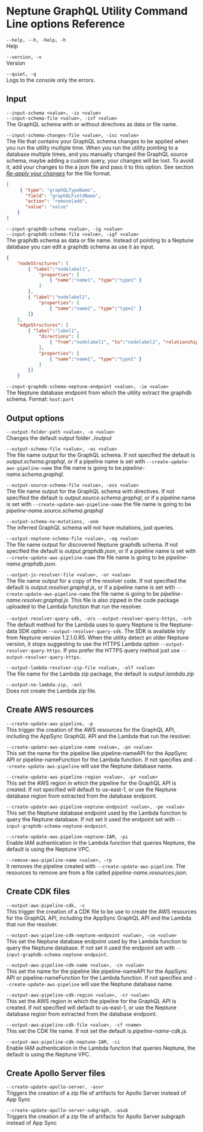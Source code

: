 # Neptune GraphQL Utility Command Line options Reference

`--help, --h, -help, -h`
<br>
Help

`--version, -v`
<br>
Version

`--quiet, -q`
<br>
Logs to the console only the errors.

## Input
`--input-schema <value>, -is <value>`<br>
`--input-schema-file <value>, -isf <value>`
<br>
The GraphQL schema with or without directives as data or file name.

`--input-schema-changes-file <value>, -isc <value>`
<br>
The file that contains your GraphQL schema changes to be applied when you run the utility multiple time. When you run the utility pointing to a database multiple times, and you manually changed the GraphQL source schema, maybe adding a custom query, your changes will be lost. To avoid it, add your changes to the a json file and pass it to this option. See section [*Re-apply your changes*](#re-apply-your-changes-with---input-schema-changes-file) for the file format.

```json
[
     { "type": "graphQLTypeName",
       "field": "graphQLFieldName",
       "action": "remove|add",
       "value": "value"
    }
]
```

`--input-graphdb-schema <value>, -ig <value>`<br>
`--input-graphdb-schema-file <value>, -igf <value>`
<br>
The graphdb schema as data or file name. Instead of pointing to a Neptune database you can edit a graphdb schema as use it as input.

```json
{
    "nodeStructures": [
        { "label":"nodelabel1",
            "properties": [
                { "name":"name1", "type":"type1" }
            ]
        },
        { "label":"nodelabel2",
            "properties": [
                { "name":"name2", "type":"type1" }
        ]}
    ],
    "edgeStructures": [
        { "label":"label1",
            "directions": [
                { "from":"nodelabel1", "to":"nodelabel2", "relationship":"ONE-ONE|ONE-MANY|MANY-MANY"  }
            ],
            "properties": [
                { "name":"name1", "type":"type1" }
            ]
        }]
    }
```

`--input-graphdb-schema-neptune-endpoint <value>, -ie <value>`
<br>
The Neptune database endpoint from which the utility extract the graphdb schema. Format: `host:port`

## Output options
`--output-folder-path <value>, -o <value>`
<br>
Changes the default output folder *./output*

`--output-schema-file <value>, -os <value>`
<br>
The file name output for the GraphQL schema. If not specified the default is *output.schema.graphql*, or if a pipeline name is set with `--create-update-aws-pipeline-name` the file name is going to be *pipeline-name.schema.graphql*. 

`--output-source-schema-file <value>, -oss <value>`
<br>
The file name output for the GraphQL schema with directives. If not specified the default is *output.source.schema.graphql*, or if a pipeline name is set with `--create-update-aws-pipeline-name` the file name is going to be *pipeline-name.source.schema.graphql*

`--output-schema-no-mutations, -onm`
<br>
The inferred GraphQL schema will not have mutations, just queries.

`--output-neptune-schema-file <value>, -og <value>`
<br>
The file name output for discovered Neptune graphdb schema. If not specified the default is *output.graphdb.json*, or if a pipeline name is set with `--create-update-aws-pipeline-name` the file name is going to be *pipeline-name.graphdb.json*. 

`--output-js-resolver-file <value>, -or <value>`
<br>
The file name output for a copy of the resolver code. If not specified the default is *output.resolver.graphql.js*, or if a pipeline name is set with `--create-update-aws-pipeline-name` the file name is going to be *pipeline-name.resolver.graphql.js*. This file is also zipped in the code package uploaded to the Lambda function that run the resolver.

`--output-resolver-query-sdk, -ors`
`--output-resolver-query-https, -orh`
<br>
The default method for the Lambda uses to query Neptune is the Neptune-data SDK option `--output-resolver-query-sdk`. The SDK is available inly from Neptune version 1.2.1.0.R5. When the utility detect an older Neptune version, it stops suggesting to use the HTTPS Lambda option `--output-resolver-query-https`. If you prefer the HTTPS query method just use `--output-resolver-query-https`.

`--output-lambda-resolver-zip-file <value>, -olf <value>` 
<br>
The file name for the Lambda zip package, the default is *output.lambda.zip*

`--output-no-lambda-zip, -onl`
<br>
Does not create the Lambda zip file.


## Create AWS resources
`--create-update-aws-pipeline, -p`
<br>
This trigger the creation of the AWS resources for the GraphQL API, including the AppSync GraphQL API and the Lambda that run the resolver.

`--create-update-aws-pipeline-name <value>, -pn <value>`
<br>
This set the name for the pipeline like pipeline-nameAPI for the AppSync API or pipeline-nameFunction for the Lambda function. If not specifies and `--create-update-aws-pipeline` will use the Neptune database name.

`--create-update-aws-pipeline-region <value>, -pr <value>`
<br>
This set the AWS region in which the pipeline for the GraphQL API is created. If not specified will default to us-east-1, or use the Neptune database region from extracted from the database endpoint.

`--create-update-aws-pipeline-neptune-endpoint <value>, -pe <value>`
<br>
This set the Neptune database endpoint used by the Lambda function to query the Neptune database. If not set it used the endpoint set with `--input-graphdb-schema-neptune-endpoint`.

`--create-update-aws-pipeline-neptune-IAM, -pi`
<br>
Enable IAM authentication in the Lambda function that queries Neptune, the default is using the Neptune VPC.

`--remove-aws-pipeline-name <value>, -rp`
<br>
It removes the pipeline created with `--create-update-aws-pipeline`. The resources to remove are from a file called *pipeline-name.resources.json*.

## Create CDK files
`--output-aws-pipeline-cdk, -c`
<br>
This trigger the creation of a CDK file to be use to create the AWS resources for the GraphQL API, including the AppSync GraphQL API and the Lambda that run the resolver.

`--output-aws-pipeline-cdk-neptune-endpoint <value>, -ce <value>`
<br>
This set the Neptune database endpoint used by the Lambda function to query the Neptune database. If not set it used the endpoint set with `--input-graphdb-schema-neptune-endpoint`.

`--output-aws-pipeline-cdk-name <value>, -cn <value>`
<br>
This set the name for the pipeline like pipeline-nameAPI for the AppSync API or pipeline-nameFunction for the Lambda function. If not specifies and `--create-update-aws-pipeline` will use the Neptune database name.

`--output-aws-pipeline-cdk-region <value>, -cr <value>`
<br>
This set the AWS region in which the pipeline for the GraphQL API is created. If not specified will default to us-east-1, or use the Neptune database region from extracted from the database endpoint.

`--output-aws-pipeline-cdk-file <value>, -cf <name>`
<br>
This set the CDK file name. If not set the default is *pipeline-name-cdk.js*.

`--output-aws-pipeline-cdk-neptune-IAM, -ci`
<br>
Enable IAM authentication in the Lambda function that queries Neptune, the default is using the Neptune VPC.

## Create Apollo Server files

`--create-update-apollo-server, -asvr` 
<br>
Triggers the creation of a zip file of artifacts for Apollo Server instead of App Sync

`--create-update-apollo-server-subgraph, -asub`
<br>
Triggers the creation of a zip file of artifacts for Apollo Server subgraph instead of App Sync

